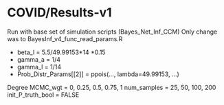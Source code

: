 # COVID/Results-v1
Run with base set of simulation scripts (Bayes_Net_Inf_CCM)
Only change was to BayesInf_v4_func_read_params.R
 - beta_l = 5.5/49.99153*14 *0.15
 - gamma_a = 1/4
 - gamma_l = 1/14
 - Prob_Distr_Params[[2]] = ppois(..., lambda=49.99153, ...)

Degree
MCMC_wgt = 0, 0.25, 0.5, 0.75, 1
num_samples = 25, 50, 100, 200
init_P_truth_bool = FALSE
